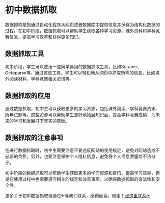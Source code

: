 # 初中数据抓取

数据抓取是指通过自动化程序从网页或者数据库中提取信息并保存为结构化数据的过程。在初中阶段，数据抓取可以帮助学生获取各种学习资源、课外资料和学科竞赛信息，提高学习效率和获得更多知识。

## 数据抓取工具

初中阶段，学生可以使用一些简单易用的数据抓取工具，比如Scraper、Octoparse等，通过这些工具，学生可以轻松地从网页中抓取所需的信息，比如课外阅读材料、学科竞赛相关资讯等。

## 数据抓取的应用

通过数据抓取，初中生可以获取更多的学习资源，包括课外阅读、学科竞赛资讯、历年试题等。这些资源可以帮助学生更好地拓展知识面，提高学科竞赛成绩，为未来的学习和发展打下坚实的基础。

## 数据抓取的注意事项

在进行数据抓取时，初中生需要注意不要违反网站的使用规定，避免对网站造成不必要的负担。另外，也要注意保护个人隐私信息，避免将个人信息泄露给不法分子。

初中阶段的数据抓取可以帮助学生获取更多的学习资源和资讯，提高学习效率，但是在使用过程中也需要遵守相关的规定和注意事项，以确保数据抓取的合法性和安全性。

更多关于初中数据抓取请通过✈与我们联系，感谢阅读，谢谢！[点这里联系✈](https://d.k02.cc)
